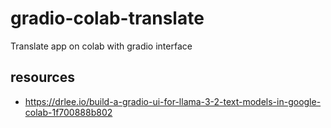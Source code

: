 # gradio-colab-translate

Translate app on colab with gradio interface


## resources

- https://drlee.io/build-a-gradio-ui-for-llama-3-2-text-models-in-google-colab-1f700888b802

